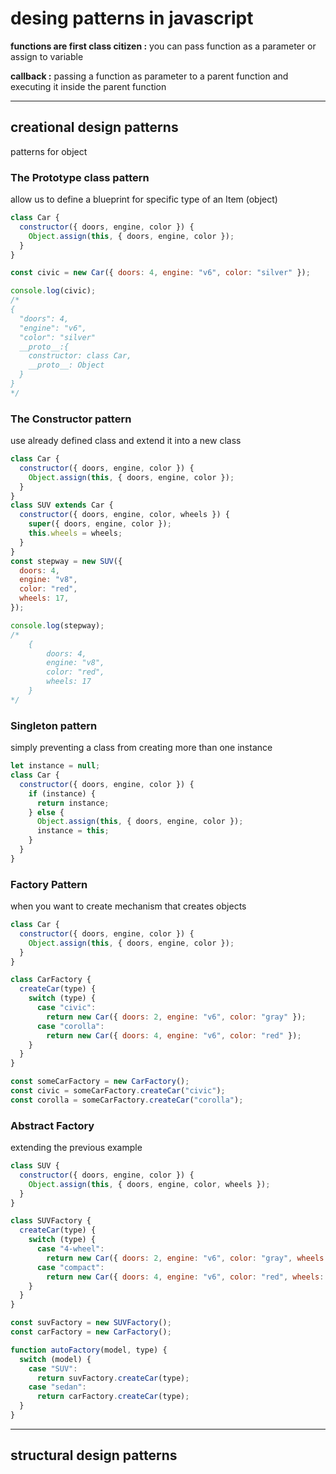 # desing patterns in javascript

**functions are first class citizen :**
you can pass function as a parameter or assign to variable

**callback :**
passing a function as parameter to a parent function and executing it inside the parent function

---

## creational design patterns

patterns for object

### The Prototype class pattern

allow us to define a blueprint for specific type of an Item (object)

```js
class Car {
  constructor({ doors, engine, color }) {
    Object.assign(this, { doors, engine, color });
  }
}

const civic = new Car({ doors: 4, engine: "v6", color: "silver" });

console.log(civic);
/*
{
  "doors": 4,
  "engine": "v6",
  "color": "silver"
  __proto__:{
    constructor: class Car,
    __proto__: Object
  }
}
*/
```

### The Constructor pattern

use already defined class and extend it into a new class

```js
class Car {
  constructor({ doors, engine, color }) {
    Object.assign(this, { doors, engine, color });
  }
}
class SUV extends Car {
  constructor({ doors, engine, color, wheels }) {
    super({ doors, engine, color });
    this.wheels = wheels;
  }
}
const stepway = new SUV({
  doors: 4,
  engine: "v8",
  color: "red",
  wheels: 17,
});

console.log(stepway);
/*
    {
        doors: 4,
        engine: "v8",
        color: "red",
        wheels: 17
    }
*/
```

### Singleton pattern

simply preventing a class from creating more than one instance

```js
let instance = null;
class Car {
  constructor({ doors, engine, color }) {
    if (instance) {
      return instance;
    } else {
      Object.assign(this, { doors, engine, color });
      instance = this;
    }
  }
}
```

### Factory Pattern

when you want to create mechanism that creates objects

```js
class Car {
  constructor({ doors, engine, color }) {
    Object.assign(this, { doors, engine, color });
  }
}

class CarFactory {
  createCar(type) {
    switch (type) {
      case "civic":
        return new Car({ doors: 2, engine: "v6", color: "gray" });
      case "corolla":
        return new Car({ doors: 4, engine: "v6", color: "red" });
    }
  }
}

const someCarFactory = new CarFactory();
const civic = someCarFactory.createCar("civic");
const corolla = someCarFactory.createCar("corolla");
```

### Abstract Factory

extending the previous example

```js
class SUV {
  constructor({ doors, engine, color }) {
    Object.assign(this, { doors, engine, color, wheels });
  }
}

class SUVFactory {
  createCar(type) {
    switch (type) {
      case "4-wheel":
        return new Car({ doors: 2, engine: "v6", color: "gray", wheels: 17 });
      case "compact":
        return new Car({ doors: 4, engine: "v6", color: "red", wheels: 18 });
    }
  }
}

const suvFactory = new SUVFactory();
const carFactory = new CarFactory();

function autoFactory(model, type) {
  switch (model) {
    case "SUV":
      return suvFactory.createCar(type);
    case "sedan":
      return carFactory.createCar(type);
  }
}
```

---

## structural design patterns

